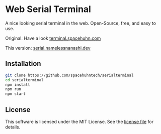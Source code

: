 # Web Serial Terminal

A nice looking serial terminal in the web. Open-Source, free, and easy to use.

Original: Have a look [terminal.spacehuhn.com](https://terminal.spacehuhn.com)

This version: [serial.namelessnanashi.dev](https://serial.namelessnanashi.dev)

## Installation

```sh
git clone https://github.com/spacehuhntech/serialterminal
cd serialterminal
npm install
npm run
npm start
```

## License

This software is licensed under the MIT License. See the [license file](LICENSE) for details.
